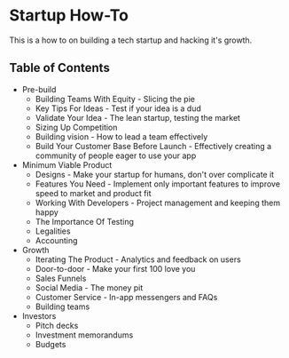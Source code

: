# Startup How-To
This is a how to on building a tech startup and hacking it's growth.

## Table of Contents
- Pre-build
  - Building Teams With Equity - Slicing the pie
  - Key Tips For Ideas - Test if your idea is a dud
  - Validate Your Idea - The lean startup, testing the market
  - Sizing Up Competition
  - Building vision - How to lead a team effectively
  - Build Your Customer Base Before Launch - Effectively creating a community of people eager to use your app
- Minimum Viable Product
  - Designs - Make your startup for humans, don't over complicate it
  - Features You Need - Implement only important features to improve speed to market and product fit
  - Working With Developers - Project management and keeping them happy
  - The Importance Of Testing
  - Legalities
  - Accounting
- Growth
  - Iterating The Product - Analytics and feedback on users
  - Door-to-door - Make your first 100 love you
  - Sales Funnels
  - Social Media - The money pit
  - Customer Service - In-app messengers and FAQs
  - Building teams
- Investors
  - Pitch decks
  - Investment memorandums
  - Budgets
